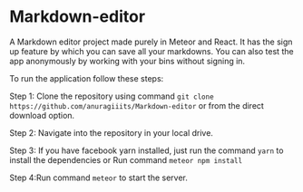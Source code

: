 # Markdown-editor
A Markdown editor project made purely in Meteor and React. It has the sign up feature by which you can save all your
markdowns. You can also test the app anonymously by working with your bins without signing in.

To run the application follow these steps:

Step 1: Clone the repository using command `git clone https://github.com/anuragiiits/Markdown-editor` or from the direct download option.

Step 2: Navigate into the repository in your local drive.

Step 3: If you have facebook yarn installed, just run the command `yarn` to install the dependencies or Run command `meteor npm install`

Step 4:Run command `meteor` to start the server.

